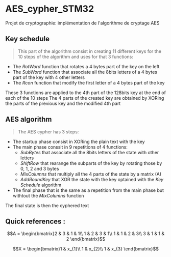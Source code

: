 # AES_cypher_STM32
Projet de cryptographie: implémentation de l'algorithme de cryptage AES


## Key schedule
>This part of the algorithm consist in creating 11 different keys for the 10 steps of the algorithm and uses for that 3 functions:
- The *RotWord* function that rotates a 4 bytes part of the key on the left
- The *SubWord* function that associate all the 8bits letters of a 4 bytes part of the key with 4 other letters
- The *Rcon* function that modify the first letter of a 4 bytes part of the key

These 3 functions are applied to the 4th part of the 128bits key at the end of each of the 10 steps
The 4 parts of the created key are obtained by XORing the parts of the previous key and the modified 4th part

## AES algorithm

> The AES cypher has 3 steps:
- The startup phase consist in XORing the plain text with the key
- The main phase conssit in 9 repetitions of 4 functions: 
  - *SubBytes* that associate all the 8bits letters of the state with other letters
  - *ShiftRow* that rearange the subparts of the key by rotating those by 0, 1, 2 and 3 bytes
  - *MixColumns* that multiply all the 4 parts of the state by a matrix (A)
  - *AddRoundKey* that XOR the state with the key optained with the *Key Schedule* algorithm
- The final phase that is the same as a repetition from the main phase but withtout the *MixColumns* function

The final state is then the cyphered text


## Quick references :

$$A = \begin{bmatrix}2 & 3 & 1 & 1\\
1 & 2 & 3 & 1\\
1 & 1 & 2 & 3\\
3 & 1 & 1 & 2
\end{bmatrix}$$

$$X = \begin{bmatrix}1 & x_{1}\\
1 & x_{2}\\
1 & x_{3}
\end{bmatrix}$$
